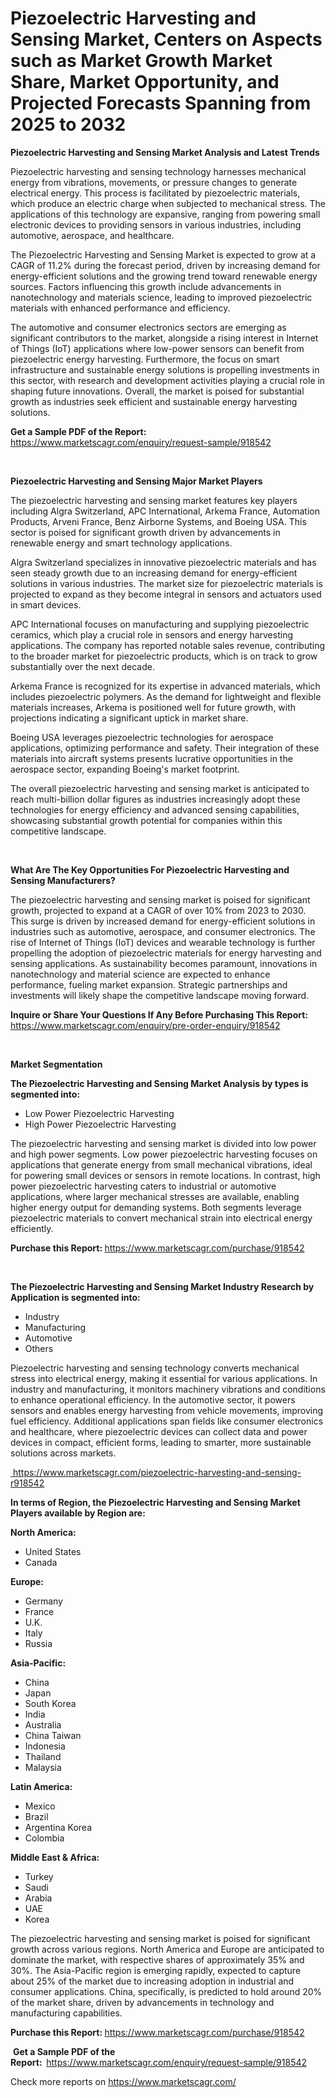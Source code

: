 <p><h1>Piezoelectric Harvesting and Sensing Market, Centers on Aspects such as Market Growth Market Share, Market Opportunity, and Projected Forecasts Spanning from 2025 to 2032</h1></p><p><strong>Piezoelectric Harvesting and Sensing Market Analysis and Latest Trends</strong></p>
<p><p>Piezoelectric harvesting and sensing technology harnesses mechanical energy from vibrations, movements, or pressure changes to generate electrical energy. This process is facilitated by piezoelectric materials, which produce an electric charge when subjected to mechanical stress. The applications of this technology are expansive, ranging from powering small electronic devices to providing sensors in various industries, including automotive, aerospace, and healthcare.</p><p>The Piezoelectric Harvesting and Sensing Market is expected to grow at a CAGR of 11.2% during the forecast period, driven by increasing demand for energy-efficient solutions and the growing trend toward renewable energy sources. Factors influencing this growth include advancements in nanotechnology and materials science, leading to improved piezoelectric materials with enhanced performance and efficiency. </p><p>The automotive and consumer electronics sectors are emerging as significant contributors to the market, alongside a rising interest in Internet of Things (IoT) applications where low-power sensors can benefit from piezoelectric energy harvesting. Furthermore, the focus on smart infrastructure and sustainable energy solutions is propelling investments in this sector, with research and development activities playing a crucial role in shaping future innovations. Overall, the market is poised for substantial growth as industries seek efficient and sustainable energy harvesting solutions.</p></p>
<p><strong>Get a Sample PDF of the Report:&nbsp;</strong> <a href="https://www.marketscagr.com/enquiry/request-sample/918542?utm_campaign=2271&utm_medium=2&utm_source=Github&utm_content=ia&utm_term=07032025&utm_id=piezoelectric-harvesting-and-sensing">https://www.marketscagr.com/enquiry/request-sample/918542</a></p>
<p>&nbsp;</p>
<p><strong>Piezoelectric Harvesting and Sensing Major Market Players</strong></p>
<p><p>The piezoelectric harvesting and sensing market features key players including Algra Switzerland, APC International, Arkema France, Automation Products, Arveni France, Benz Airborne Systems, and Boeing USA. This sector is poised for significant growth driven by advancements in renewable energy and smart technology applications.</p><p>Algra Switzerland specializes in innovative piezoelectric materials and has seen steady growth due to an increasing demand for energy-efficient solutions in various industries. The market size for piezoelectric materials is projected to expand as they become integral in sensors and actuators used in smart devices.</p><p>APC International focuses on manufacturing and supplying piezoelectric ceramics, which play a crucial role in sensors and energy harvesting applications. The company has reported notable sales revenue, contributing to the broader market for piezoelectric products, which is on track to grow substantially over the next decade.</p><p>Arkema France is recognized for its expertise in advanced materials, which includes piezoelectric polymers. As the demand for lightweight and flexible materials increases, Arkema is positioned well for future growth, with projections indicating a significant uptick in market share.</p><p>Boeing USA leverages piezoelectric technologies for aerospace applications, optimizing performance and safety. Their integration of these materials into aircraft systems presents lucrative opportunities in the aerospace sector, expanding Boeing's market footprint.</p><p>The overall piezoelectric harvesting and sensing market is anticipated to reach multi-billion dollar figures as industries increasingly adopt these technologies for energy efficiency and advanced sensing capabilities, showcasing substantial growth potential for companies within this competitive landscape.</p></p>
<p>&nbsp;</p>
<p><strong>What Are The Key Opportunities For Piezoelectric Harvesting and Sensing Manufacturers?</strong></p>
<p><p>The piezoelectric harvesting and sensing market is poised for significant growth, projected to expand at a CAGR of over 10% from 2023 to 2030. This surge is driven by increased demand for energy-efficient solutions in industries such as automotive, aerospace, and consumer electronics. The rise of Internet of Things (IoT) devices and wearable technology is further propelling the adoption of piezoelectric materials for energy harvesting and sensing applications. As sustainability becomes paramount, innovations in nanotechnology and material science are expected to enhance performance, fueling market expansion. Strategic partnerships and investments will likely shape the competitive landscape moving forward.</p></p>
<p><strong>Inquire or Share Your Questions If Any Before Purchasing This Report:</strong> <a href="https://www.marketscagr.com/enquiry/pre-order-enquiry/918542?utm_campaign=2271&utm_medium=2&utm_source=Github&utm_content=ia&utm_term=07032025&utm_id=piezoelectric-harvesting-and-sensing">https://www.marketscagr.com/enquiry/pre-order-enquiry/918542</a></p>
<p>&nbsp;</p>
<p><strong>Market Segmentation</strong></p>
<p><strong>The Piezoelectric Harvesting and Sensing Market Analysis by types is segmented into:</strong></p>
<p><ul><li>Low Power Piezoelectric Harvesting</li><li>High Power Piezoelectric Harvesting</li></ul></p>
<p><p>The piezoelectric harvesting and sensing market is divided into low power and high power segments. Low power piezoelectric harvesting focuses on applications that generate energy from small mechanical vibrations, ideal for powering small devices or sensors in remote locations. In contrast, high power piezoelectric harvesting caters to industrial or automotive applications, where larger mechanical stresses are available, enabling higher energy output for demanding systems. Both segments leverage piezoelectric materials to convert mechanical strain into electrical energy efficiently.</p></p>
<p><strong>Purchase this Report:&nbsp;</strong><a href="https://www.marketscagr.com/purchase/918542?utm_campaign=2271&utm_medium=2&utm_source=Github&utm_content=ia&utm_term=07032025&utm_id=piezoelectric-harvesting-and-sensing">https://www.marketscagr.com/purchase/918542</a></p>
<p>&nbsp;</p>
<p><strong>The Piezoelectric Harvesting and Sensing Market Industry Research by Application is segmented into:</strong></p>
<p><ul><li>Industry</li><li>Manufacturing</li><li>Automotive</li><li>Others</li></ul></p>
<p><p>Piezoelectric harvesting and sensing technology converts mechanical stress into electrical energy, making it essential for various applications. In industry and manufacturing, it monitors machinery vibrations and conditions to enhance operational efficiency. In the automotive sector, it powers sensors and enables energy harvesting from vehicle movements, improving fuel efficiency. Additional applications span fields like consumer electronics and healthcare, where piezoelectric devices can collect data and power devices in compact, efficient forms, leading to smarter, more sustainable solutions across markets.</p></p>
<p><a href="https://www.marketscagr.com/piezoelectric-harvesting-and-sensing-r918542?utm_campaign=2271&utm_medium=2&utm_source=Github&utm_content=ia&utm_term=07032025&utm_id=piezoelectric-harvesting-and-sensing">&nbsp;https://www.marketscagr.com/piezoelectric-harvesting-and-sensing-r918542</a></p>
<p><strong>In terms of Region, the Piezoelectric Harvesting and Sensing Market Players available by Region are:</strong></p>
<p>
    <p> <strong> North America: </strong>
        <ul>
            <li>United States</li>
            <li>Canada</li>
        </ul>
        </p> 
    <p> <strong> Europe: </strong>
        <ul>
            <li>Germany</li>
            <li>France</li>
            <li>U.K.</li>
            <li>Italy</li>
            <li>Russia</li>
        </ul>
        </p> 
    <p> <strong> Asia-Pacific: </strong>
        <ul>
            <li>China</li>
            <li>Japan</li>
            <li>South Korea</li>
            <li>India</li>
            <li>Australia</li>
            <li>China Taiwan</li>
            <li>Indonesia</li>
            <li>Thailand</li>
            <li>Malaysia</li>
        </ul>
        </p> 
    <p> <strong> Latin America: </strong>
        <ul>
            <li>Mexico</li>
            <li>Brazil</li>
            <li>Argentina Korea</li>
            <li>Colombia</li>
        </ul>
        </p> 
    <p> <strong> Middle East & Africa: </strong>
        <ul>
            <li>Turkey</li>
            <li>Saudi</li>
            <li>Arabia</li>
            <li>UAE</li>
            <li>Korea</li>
        </ul>
    </p>
    </p>
<p><p>The piezoelectric harvesting and sensing market is poised for significant growth across various regions. North America and Europe are anticipated to dominate the market, with respective shares of approximately 35% and 30%. The Asia-Pacific region is emerging rapidly, expected to capture about 25% of the market due to increasing adoption in industrial and consumer applications. China, specifically, is predicted to hold around 20% of the market share, driven by advancements in technology and manufacturing capabilities.</p></p>
<p><strong>Purchase this Report: </strong><a href="https://www.marketscagr.com/purchase/918542?utm_campaign=2271&utm_medium=2&utm_source=Github&utm_content=ia&utm_term=07032025&utm_id=piezoelectric-harvesting-and-sensing">https://www.marketscagr.com/purchase/918542</a></p>
<p>&nbsp;<strong>Get a Sample PDF of the Report:&nbsp;&nbsp;</strong><a href="https://www.marketscagr.com/enquiry/request-sample/918542?utm_campaign=2271&utm_medium=2&utm_source=Github&utm_content=ia&utm_term=07032025&utm_id=piezoelectric-harvesting-and-sensing">https://www.marketscagr.com/enquiry/request-sample/918542</a></p>
<p><strong></strong></p>
<p>Check more reports on <a href="https://www.marketscagr.com/?utm_campaign=2271&utm_medium=2&utm_source=Github&utm_content=ia&utm_term=07032025&utm_id=piezoelectric-harvesting-and-sensing">https://www.marketscagr.com/</a></p>